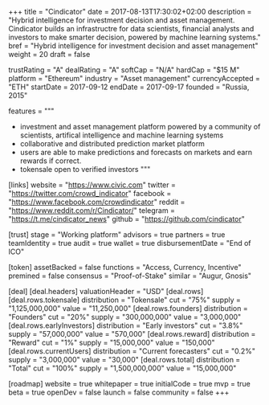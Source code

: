 +++
title = "Cindicator"
date = 2017-08-13T17:30:02+02:00
description = "Hybrid intelligence for investment decision and asset management. Cindicator builds an infrastructre for data scientists, financial analysts and investors to make smarter decision, powered by machine learning systems."
bref = "Hybrid intelligence for investment decision and asset management"
weight = 20
draft = false

trustRating = "A"
dealRating = "A"
softCap = "N/A"
hardCap = "$15 M"
platform = "Ethereum"
industry = "Asset management"
currencyAccepted = "ETH"
startDate = 2017-09-12
endDate = 2017-09-17
founded = "Russia, 2015"

features = """
- investment and asset management platform powered by a community of scientists, artifical intelligence and machine learning systems
- collaborative and distributed prediction market platform
- users are able to make predictions and forecasts on markets and earn rewards if correct.
- tokensale open to verified investors
"""

[links]
  website = "https://www.civic.com"
  twitter = "https://twitter.com/crowd_indicator"
  facebook = "https://www.facebook.com/crowdindicator"
  reddit = "https://www.reddit.com/r/Cindicator/"
  telegram = "https://t.me/cindicator_news"
  github = "https://github.com/cindicator"

[trust]
  stage = "Working platform"
  advisors = true
  partners = true
  teamIdentity = true
  audit = true
  wallet = true
  disbursementDate = "End of ICO"

[token]
  assetBacked = false
  functions = "Access, Currency, Incentive"
  premined = false
  consensus = "Proof-of-Stake"
  similar = "Augur, Gnosis"

[deal]
  [deal.headers]
    valuationHeader = "USD"
  [deal.rows]
    [deal.rows.tokensale]
      distribution = "Tokensale"
      cut = "75%"
      supply = "1,125,000,000"
      value = "11,250,000"
    [deal.rows.founders]
      distribution = "Founders"
      cut = "20%"
      supply = "300,000,000"
      value = "3,000,000"
    [deal.rows.earlyInvestors]
      distribution = "Early investors"
      cut = "3.8%"
      supply = "57,000,000"
      value = "570,000"
    [deal.rows.reward]
      distribution = "Reward"
      cut = "1%"
      supply = "15,000,000"
      value = "150,000"
    [deal.rows.currentUsers]
      distribution = "Current forecasters"
      cut = "0.2%"
      supply = "3,000,000"
      value = "30,000"
    [deal.rows.total]
      distribution = "Total"
      cut = "100%"
      supply = "1,500,000,000"
      value = "15,000,000"


[roadmap]
  website = true
  whitepaper = true
  initialCode = true
  mvp = true
  beta = true
  openDev = false
  launch = false
  community = false
+++
